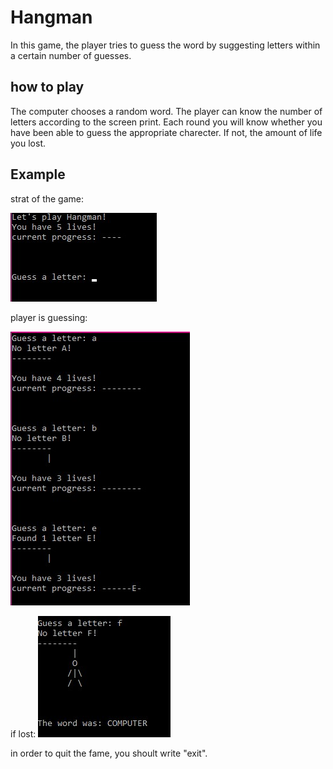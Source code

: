 # Hangman

In this game, the player tries to guess the word by suggesting letters within a certain number of guesses.

## how to play

The computer chooses a random word.
The player can know the number of letters according to the screen print.
Each round you will know whether you have been able to guess the appropriate charecter. If not, the amount of life you lost.

## Example
strat of the game:


![](game_images/start.jpg)


player is guessing: 



![](game_images/guess.jpg)


if lost:
![](game_images/lost.jpg)

in order to quit the fame, you shoult write "exit".
